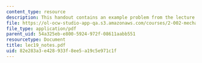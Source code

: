 ```yaml
---
content_type: resource
description: This handout contains an example problem from the lecture.
file: https://ol-ocw-studio-app-qa.s3.amazonaws.com/courses/2-002-mechanics-and-materials-ii-spring-2004/82e283a3e428933f8ee5a19c5e971c1f_lec19_notes.pdf
file_type: application/pdf
parent_uid: 54a325eb-e800-5924-972f-08611aabb551
resourcetype: Document
title: lec19_notes.pdf
uid: 82e283a3-e428-933f-8ee5-a19c5e971c1f
---
```

